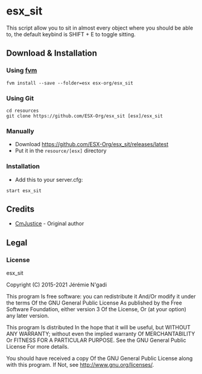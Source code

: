 # esx_sit

This script allow you to sit in almost every object where you should be able to, the default keybind is SHIFT + E to toggle sitting.

## Download & Installation

### Using [fvm](https://github.com/qlaffont/fvm-installer)

```
fvm install --save --folder=esx esx-org/esx_sit
```

### Using Git

```
cd resources
git clone https://github.com/ESX-Org/esx_sit [esx]/esx_sit
```

### Manually

- Download https://github.com/ESX-Org/esx_sit/releases/latest
- Put it in the `resource/[esx]` directory

### Installation

- Add this to your server.cfg:

```
start esx_sit
```

## Credits

- [CmJustice](https://github.com/CmJustice) - Original author

## Legal

### License

esx_sit

Copyright (C) 2015-2021  Jérémie N'gadi

This program Is free software: you can redistribute it And/Or modify it under the terms Of the GNU General Public License As published by the Free Software Foundation, either version 3 Of the License, Or (at your option) any later version.

This program Is distributed In the hope that it will be useful, but WITHOUT ANY WARRANTY; without even the implied warranty Of MERCHANTABILITY Or FITNESS FOR A PARTICULAR PURPOSE. See the GNU General Public License For more details.

You should have received a copy Of the GNU General Public License along with this program. If Not, see http://www.gnu.org/licenses/.
